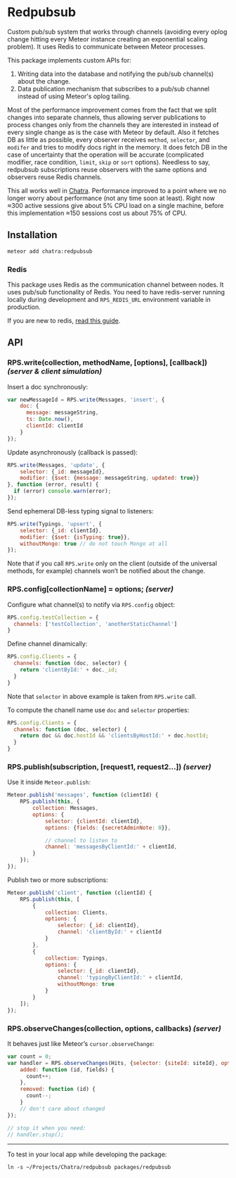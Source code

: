 # Redpubsub

Custom pub/sub system that works through channels
(avoiding every oplog change hitting every Meteor instance
creating an exponential scaling problem). It uses Redis to communicate between Meteor processes.

This package implements custom APIs for:
  1. Writing data into the database and notifying the pub/sub channel(s) about the change.
  2. Data publication mechanism that subscribes to a pub/sub channel instead of using Meteor's oplog tailing.

Most of the performance improvement comes from the fact that we split changes into separate channels, thus allowing server publications to process changes only from the channels they are interested in instead of every single change as is the case with Meteor by default. Also it fetches DB as little as possible, every observer receives `method`, `selector`, and `modifer` and tries to modify docs right in the memory. It does fetch DB in the case of uncertainty that the operation will be accurate (complicated modifier, race condition, `limit`, `skip` or `sort` options). Needless to say, redpubsub subscriptions reuse observers with the same options and observers reuse Redis channels.

This all works well in [Chatra](https://chatra.io/). Performance improved to a point where we no longer worry about performance (not any time soon at least). Right now ≈300 active sessions give about 5% CPU load on a single machine, before this implementation ≈150 sessions cost us about 75% of CPU.

## Installation

```bash
meteor add chatra:redpubsub
```

### Redis

This package uses Redis as the communication channel between nodes. It uses pub/sub functionality of Redis.
You need to have redis-server running locally during development and `RPS_REDIS_URL` environment variable in production.

If you are new to redis, [read this guide](http://redis.io/topics/quickstart).

## API
### RPS.write(collection, methodName, [options], [callback]) _(server & client simulation)_

Insert a doc synchronously:
```js
var newMessageId = RPS.write(Messages, 'insert', {
    doc: {
      message: messageString,
      ts: Date.now(),
      clientId: clientId
    }
});
```

Update asynchronously (callback is passed):
```js
RPS.write(Messages, 'update', {
    selector: {_id: messageId},
    modifier: {$set: {message: messageString, updated: true}}
}, function (error, result) {
  if (error) console.warn(error);
});
```

Send ephemeral DB-less typing signal to listeners:
```js
RPS.write(Typings, 'upsert', {
    selector: {_id: clientId},
    modifier: {$set: {isTyping: true}},
    withoutMongo: true // do not touch Mongo at all
});
```

Note that if you call `RPS.write` only on the client (outside of the universal methods, for example) channels won’t be notified about the change.

### RPS.config[collectionName] = options; _(server)_
Configure what channel(s) to notify via `RPS.config` object:
```js
RPS.config.testCollection = {
  channels: ['testCollection', 'anotherStaticChannel']
}
```

Define channel dinamically:
```js
RPS.config.Clients = {
  channels: function (doc, selector) {
    return 'clientById:' + doc._id;
  }
}
```

Note that `selector` in above example is taken from `RPS.write` call.

To compute the chanell name use `doc` and `selector` properties:
```js
RPS.config.Clients = {
  channels: function (doc, selector) {
    return doc && doc.hostId && 'clientsByHostId:' + doc.hostId;
  }
}
```

### RPS.publish(subscription, [request1, request2...]) _(server)_

Use it inside `Meteor.publish`:
```js
Meteor.publish('messages', function (clientId) {
    RPS.publish(this, {
        collection: Messages,
        options: {
            selector: {clientId: clientId},
            options: {fields: {secretAdminNote: 0}},

            // channel to listen to
            channel: 'messagesByClientId:' + clientId,
        }
    });
});
```

Publish two or more subscriptions:
```js
Meteor.publish('client', function (clientId) {
    RPS.publish(this, [
        {
            collection: Clients,
            options: {
                selector: {_id: clientId},
                channel: 'clientById:' + clientId
            }
        },
        {
            collection: Typings,
            options: {
                selector: {_id: clientId},
                channel: 'typingByClientId:' + clientId,
                withoutMongo: true
            }
        }
    ]);
});
```

### RPS.observeChanges(collection, options, callbacks) _(server)_

It behaves just like Meteor’s `cursor.observeChange`:

```js
var count = 0;
var handler = RPS.observeChanges(Hits, {selector: {siteId: siteId}, options: {fields: {_id: 1}}}, {
    added: function (id, fields) {
      count++;
    },
    removed: function (id) {
      count--;
    }
    // don't care about changed
});

// stop it when you need:
// handler.stop();
```

----

To test in your local app while developing the package:
```
ln -s ~/Projects/Chatra/redpubsub packages/redpubsub
```